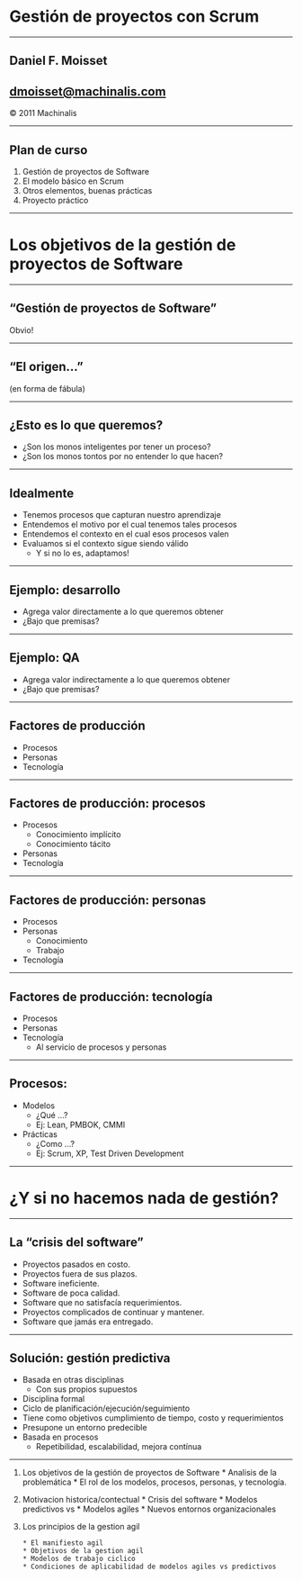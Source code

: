 # Gestión de proyectos con Scrum

----

## Daniel F. Moisset

## dmoisset@machinalis.com

© 2011 Machinalis

----

## Plan de curso

1. Gestión de proyectos de Software
2. El modelo básico en Scrum
3. Otros elementos, buenas prácticas
4. Proyecto práctico

----

# Los objetivos de la gestión de proyectos de Software

----

## “Gestión de proyectos de Software”

Obvio!

----

## “El origen...”

(en forma de fábula)

----

## ¿Esto es lo que queremos?

 * ¿Son los monos inteligentes por tener un proceso?
 * ¿Son los monos tontos por no entender lo que hacen?

----

## Idealmente

 * Tenemos procesos que capturan nuestro aprendizaje
 * Entendemos el motivo por el cual tenemos tales procesos
 * Entendemos el contexto en el cual esos procesos valen
 * Evaluamos si el contexto sigue siendo válido
    * Y si no lo es, adaptamos!

----

## Ejemplo: desarrollo

 * Agrega valor directamente a lo que queremos obtener
 * ¿Bajo que premisas?

----

## Ejemplo: QA

 * Agrega valor indirectamente a lo que queremos obtener
 * ¿Bajo que premisas?

----

## Factores de producción

 * Procesos 
 * Personas
 * Tecnología

----

## Factores de producción: procesos

 * Procesos 
    * Conocimiento implícito
    * Conocimiento tácito
 * Personas
 * Tecnología

----

## Factores de producción: personas

 * Procesos 
 * Personas
    * Conocimiento
    * Trabajo
 * Tecnología

----

## Factores de producción: tecnología

 * Procesos 
 * Personas
 * Tecnología
    * Al servicio de procesos y personas

----
## Procesos:

 * Modelos
    * ¿Qué ...?
    * Ej: Lean, PMBOK, CMMI
 * Prácticas
    * ¿Como ...?
    * Ej: Scrum, XP, Test Driven Development

----
# ¿Y si no hacemos nada de gestión?

----

## La “crisis del software”

 * Proyectos pasados en costo.
 * Proyectos fuera de sus plazos.
 * Software ineficiente.
 * Software de poca calidad.
 * Software que no satisfacía requerimientos.
 * Proyectos complicados de continuar y mantener.
 * Software que jamás era entregado.

----
## Solución: gestión predictiva

 * Basada en otras disciplinas
    * Con sus propios supuestos
 * Disciplina formal
 * Ciclo de planificación/ejecución/seguimiento
 * Tiene como objetivos cumplimiento de tiempo, costo y requerimientos
 * Presupone un entorno predecible
 * Basada en procesos
    * Repetibilidad, escalabilidad, mejora contínua

----


1. Los objetivos de la gestión de proyectos de Software
       * Analisis de la problemática
       * El rol de los modelos, procesos, personas, y tecnología.
2. Motivacion historica/contectual
       * Crisis del software
       * Modelos predictivos vs
       * Modelos agiles
       * Nuevos entornos organizacionales
3. Los principios de la gestion agil

       * El manifiesto agil
       * Objetivos de la gestion agil
       * Modelos de trabajo ciclico
       * Condiciones de aplicabilidad de modelos agiles vs predictivos
